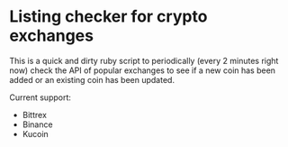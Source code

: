 # Listing checker for crypto exchanges

This is a quick and dirty ruby script to periodically (every 2 minutes right
now) check the API of popular exchanges to see if a new coin has been added
or an existing coin has been updated.

Current support:
- Bittrex
- Binance
- Kucoin
